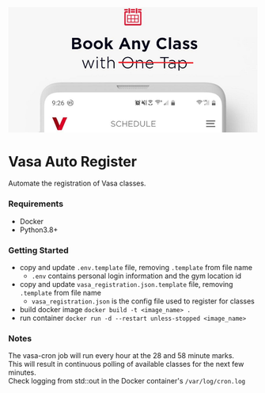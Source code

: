 ![Image of Vasa app](app/vasa_no_tap.png)

# Vasa Auto Register

Automate the registration of Vasa classes.

### Requirements

- Docker
- Python3.8+

### Getting Started

- copy and update `.env.template` file, removing `.template` from file name
    - `.env` contains personal login information and the gym location id
- copy and update `vasa_registration.json.template` file, removing `.template` from file name
    - `vasa_registration.json` is the config file used to register for classes
- build docker image `docker build -t <image_name> .`
- run container `docker run -d --restart unless-stopped <image_name>`

### Notes

The vasa-cron job will run every hour at the 28 and 58 minute marks.  
This will result in continuous polling of available classes for the next few minutes.  
Check logging from std::out in the Docker container's `/var/log/cron.log`  